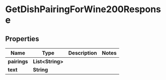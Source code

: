 

# GetDishPairingForWine200Response

## Properties

Name | Type | Description | Notes
------------ | ------------- | ------------- | -------------
**pairings** | **List&lt;String&gt;** |  | 
**text** | **String** |  | 




